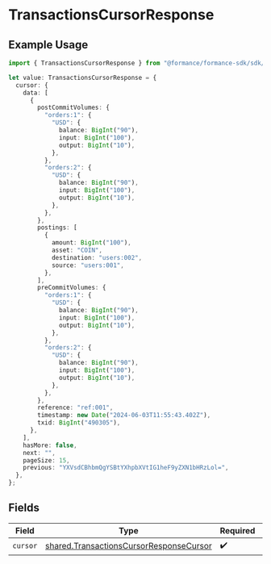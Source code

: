 # TransactionsCursorResponse

## Example Usage

```typescript
import { TransactionsCursorResponse } from "@formance/formance-sdk/sdk/models/shared";

let value: TransactionsCursorResponse = {
  cursor: {
    data: [
      {
        postCommitVolumes: {
          "orders:1": {
            "USD": {
              balance: BigInt("90"),
              input: BigInt("100"),
              output: BigInt("10"),
            },
          },
          "orders:2": {
            "USD": {
              balance: BigInt("90"),
              input: BigInt("100"),
              output: BigInt("10"),
            },
          },
        },
        postings: [
          {
            amount: BigInt("100"),
            asset: "COIN",
            destination: "users:002",
            source: "users:001",
          },
        ],
        preCommitVolumes: {
          "orders:1": {
            "USD": {
              balance: BigInt("90"),
              input: BigInt("100"),
              output: BigInt("10"),
            },
          },
          "orders:2": {
            "USD": {
              balance: BigInt("90"),
              input: BigInt("100"),
              output: BigInt("10"),
            },
          },
        },
        reference: "ref:001",
        timestamp: new Date("2024-06-03T11:55:43.402Z"),
        txid: BigInt("490305"),
      },
    ],
    hasMore: false,
    next: "",
    pageSize: 15,
    previous: "YXVsdCBhbmQgYSBtYXhpbXVtIG1heF9yZXN1bHRzLol=",
  },
};
```

## Fields

| Field                                                                                                     | Type                                                                                                      | Required                                                                                                  | Description                                                                                               |
| --------------------------------------------------------------------------------------------------------- | --------------------------------------------------------------------------------------------------------- | --------------------------------------------------------------------------------------------------------- | --------------------------------------------------------------------------------------------------------- |
| `cursor`                                                                                                  | [shared.TransactionsCursorResponseCursor](../../../sdk/models/shared/transactionscursorresponsecursor.md) | :heavy_check_mark:                                                                                        | N/A                                                                                                       |